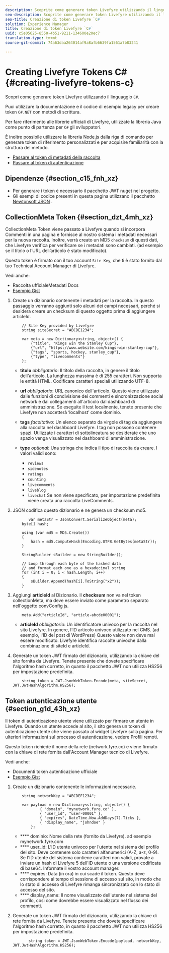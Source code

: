 ```yaml
---
description: Scoprite come generare token Livefyre utilizzando il linguaggio "C#".
seo-description: Scoprite come generare token Livefyre utilizzando il linguaggio "C#".
seo-title: Creazione di token Livefyre `C#`
solution: Experience Manager
title: Creazione di token Livefyre `C#`
uuid: c5e05625-8550-4b51-9211-134600e20ec7
translation-type: tm+mt
source-git-commit: 74a63daa264014af9a8afb6639fa1561a7b83241

---
```



# Creating Livefyre Tokens C\# {#creating-livefyre-tokens-c}

Scopri come generare token Livefyre utilizzando il linguaggio ``C#``.

Puoi utilizzare la documentazione e il codice di esempio legacy per creare token `C#.NET` con metodi di scrittura.

Per fare riferimento alle librerie ufficiali di Livefyre, utilizzate la libreria [](https://github.com/Livefyre/livefyre-java-utils) Java come punto di partenza per `C#` gli sviluppatori.

È inoltre possibile utilizzare la libreria [](https://github.com/Livefyre/livefyre-nodejs-utils) Node.js dalla riga di comando per generare token di riferimento personalizzati e per acquisire familiarità con la struttura del metodo.

* [Passare al token di metadati della raccolta](https://gist.github.com/gibron/56cb9c7060bf4816c4c5#the-collectionMeta-token)
* [Passare al token di autenticazione](https://gist.github.com/gibron/56cb9c7060bf4816c4c5#the-auth-token)

## Dipendenze {#section_c15_fnh_xz}

* Per generare i token è necessario il pacchetto [](https://www.nuget.org/packages/JWT) JWT nuget nel progetto.
* Gli esempi di codice presenti in questa pagina utilizzano il pacchetto [Newtonsoft JSON](https://www.nuget.org/packages/newtonsoft.json/) .

## CollectionMeta Token {#section_dzt_4mh_xz}

CollectionMeta Token viene passato a Livefyre quando si incorpora Commenti in una pagina e fornisce al nostro sistema i metadati necessari per la nuova raccolta. Inoltre, verrà creato un MD5 `checksum` di questi dati, che Livefyre verifica per verificare se i metadati sono cambiati. (ad esempio se il titolo o l’URL dell’articolo è stato modificato).

Questo token è firmato con il tuo account `Site Key`, che ti è stato fornito dal tuo Technical Account Manager di Livefyre.

Vedi anche:

* Raccolta ufficialeMetadati Docs
* [Esempio Gist](https://gist.github.com/pcolombo/dbbea020618c521a2bd5)

1. Create un dizionario contenente i metadati per la raccolta. In questo passaggio verranno aggiunti solo alcuni dei campi necessari, perché si desidera creare un checksum di questo oggetto prima di aggiungere articleId.

   ```
       // Site Key provided by Livefyre 
       string siteSecret = "ABCDE1234"; 
   
       var meta = new Dictionary<string, object>() { 
           {"title", "Kings win the Stanley Cup"}, 
           {"url", "https://www.website.com/kings-win-stanley-cup"}, 
           {"tags", "sports, hockey, stanley_cup"}, 
           {"type", "livecomments"} 
       };
   ```

   * **titolo** *obbligatorio*:  Il titolo della raccolta, in genere il titolo dell'articolo. La lunghezza massima è di 255 caratteri. Non supporta le entità HTML. Codificare caratteri speciali utilizzando UTF-8.
   * **url** *obbligatorio*:  URL canonico dell'articolo. Questo viene utilizzato dalle funzioni di condivisione dei commenti e sincronizzazione social network e dai collegamenti all'articolo dal dashboard di amministrazione. Se eseguite il test localmente, tenete presente che Livefyre non accetterà ‘localhost’ come dominio.
   * **tags** *facoltativo*:  Un elenco separato da virgole di tag da aggiungere alla raccolta nel dashboard Livefyre. I tag non possono contenere spazi. Utilizzate i caratteri di sottolineatura se desiderate che uno spazio venga visualizzato nel dashboard di amministrazione.
   * **type** *optional*:  Una stringa che indica il tipo di raccolta da creare. I valori validi sono:

      * `reviews`
      * `sidenotes`
      * `ratings`
      * `counting`
      * `livecomments`
      * `liveblog`
      * `livechat`
      Se non viene specificato, per impostazione predefinita viene creata una raccolta LiveComments.


1. JSON codifica questo dizionario e ne genera un checksum md5.

   ```
          var metaStr = JsonConvert.SerializeObject(meta); 
       byte[] hash; 
   
       using (var md5 = MD5.Create()) 
       { 
           hash = md5.ComputeHash(Encoding.UTF8.GetBytes(metaStr)); 
       } 
   
       StringBuilder sBuilder = new StringBuilder(); 
   
       // Loop through each byte of the hashed data  
       // and format each one as a hexadecimal string  
       for (int i = 0; i < hash.Length; i++) 
       { 
           sBuilder.Append(hash[i].ToString("x2")); 
       } 
   ```

1. Aggiungi **articleId** al Dizionario. Il **checksum** non va nel token collectionMeta, ma deve essere inviato come parametro separato nell'oggetto convConfig js.

   ```
       meta.Add("articleId", "article-abcde00001"); 
   ```

   * **articleId** *obbligatorio*:  Un identificatore univoco per la raccolta nel sito Livefyre. In genere, l’ID articolo univoco utilizzato nel CMS. (ad esempio, l'ID del post di WordPress) Questo valore non deve mai essere modificato. Livefyre identifica raccolte univoche dalla combinazione di siteId e articleId.

1. Generate un token JWT firmato del dizionario, utilizzando la chiave del sito fornita da Livefyre. Tenete presente che dovete specificare l'algoritmo hash corretto, in quanto il pacchetto JWT non utilizza HS256 per impostazione predefinita.

   ```
       string token = JWT.JsonWebToken.Encode(meta, siteSecret, JWT.JwtHashAlgorithm.HS256);
   ```

## Token autenticazione utente {#section_g1d_43h_xz}

Il token di autenticazione utente viene utilizzato per firmare un utente in Livefyre. Quando un utente accede al sito, il sito genera un token di autenticazione utente che viene passato al widget Livefyre sulla pagina. Per ulteriori informazioni sul processo di autenticazione, vedere Profili remoti.

Questo token richiede il nome della rete (network.fyre.co) e viene firmato con la chiave di rete fornita dall'Account Manager tecnico di Livefyre.

Vedi anche:

* Documenti token autenticazione ufficiale
* [Esempio Gist](https://gist.github.com/pcolombo/7d7403172c28734c87e2)

1. Create un dizionario contenente le informazioni necessarie.

   ```
       string networkKey = "ABCDEF1234"; 
   
       var payload = new Dictionary<string, object>() {  
               { "domain", "mynetwork.fyre.co" }, 
               { "user_id", "user-00001" }, 
               { "expires", DateTime.Now.AddDays(7).Ticks }, 
               { "display_name", "johndoe" } 
           }; 
   ```

   * **** dominio: Nome della rete (fornito da Livefyre). ad esempio mynetwork.fyre.com
   * **** user_id: L’ID utente univoco per l’utente nel sistema del profilo del sito. Deve contenere solo caratteri alfanumerici (A-Z, a-z, 0-9). Se l'ID utente del sistema contiene caratteri non validi, provate a inviare un hash di Livefyre 5 dell'ID utente o una versione codificata di base64. Informate il vostro account manager.
   * **** expires: Data (in ora) in cui scade il token. Questo deve corrispondere al tempo di sessione di accesso sul sito, in modo che lo stato di accesso di Livefyre rimanga sincronizzato con lo stato di accesso del sito.
   * **** display_name: Il nome visualizzato dell'utente nel sistema del profilo, così come dovrebbe essere visualizzato nel flusso dei commenti.

1. Generate un token JWT firmato del dizionario, utilizzando la chiave di rete fornita da Livefyre. Tenete presente che dovete specificare l'algoritmo hash corretto, in quanto il pacchetto JWT non utilizza HS256 per impostazione predefinita.

   ```
          string token = JWT.JsonWebToken.Encode(payload, networkKey, JWT.JwtHashAlgorithm.HS256);
   ```
